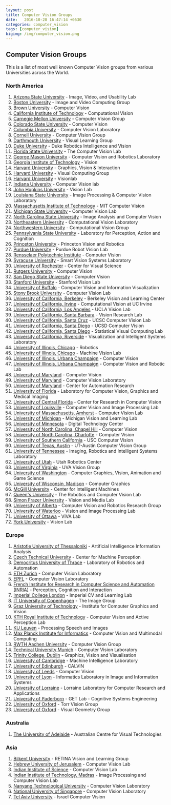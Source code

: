 ```yaml
---
layout: post
title: Computer Vision Groups
date:   2016-10-28 16:47:14 +0530
categories: computer_vision
tags: [computer_vision]
bigimg: /img/computer_vision.png
---
```

## Computer Vision Groups

This is a list of most well known Computer Vision groups from various Universities across the World.  

### North America  

1. [Arizona State University](http://lab.engineering.asu.edu/ivulab/) - Image, Video, and Usability Lab
2. [Boston University](http://www.bu.edu/cs/ivc/) - Image and Video Computing Group    
2. [Brown University](https://vision.lems.brown.edu/) - Computer Vision  
3. [California Institute of Technology](http://www.vision.caltech.edu/) - Computational Vision  
4. [Carnegie Mellon University](http://vision.ri.cmu.edu/) - Computer Vision Group  
5. [Colorado State University](http://www.cs.colostate.edu/~vision/) - Computer Vision  
6. [Columbia University](http://www.cs.columbia.edu/CAVE/) - Computer Vision Laboratory  
7. [Cornell University](http://www.cs.cornell.edu/vision/) - Computer Vision Group  
8. [Darthmouth University](http://vlg.cs.dartmouth.edu/vlg.html) - Visual Learning Group  
9. [Duke University](http://driv.cs.duke.edu/) - Duke Robotics Intelligence and Vision  
10. [Florida State University](http://cavis.fsu.edu/) - The Computer Vision Lab    
10. [George Mason University](http://cs.gmu.edu/~kosecka/Vision-Robotics/vision-robotics.html) - Computer Vision and Robotics Laboratory  
11. [Georgia Institute of Technology](http://www.cc.gatech.edu/computing/vision/) - Vision  
12. [Harvard University](http://gvi.seas.harvard.edu/) - Graphics, Vision & Interaction  
13. [Harvard University](http://vcg.seas.harvard.edu/) - Visual Computing Group  
14. [Harvard University](http://visionlab.harvard.edu/VisionLab/index.php) - Visionlab  
15. [Indiana University](http://vision.soic.indiana.edu/) - Computer Vision lab  
16. [John Hopkins University](http://vision.jhu.edu/) - Vision Lab  
17. [Louisiana State University](http://www.ece.lsu.edu/ipl/) - Image Processing & Computer Vision Laboratory  
18. [Massachusetts Institute of Technology](https://groups.csail.mit.edu/vision/welcome/) - MIT Computer Vision  
18. [Michigan State University](http://cvlab.cse.msu.edu/) - Computer Vision Lab  
19. [North Carolina State University](http://www.ece.ncsu.edu/research/csp/iacv) - Image Analysis and Computer Vision  
20. [Northeastern University](http://www.northeastern.edu/cvl/) - Computational Vision Laboratory  
21. [Northwestern University](http://vision.eecs.northwestern.edu/) - Computational Vision Group  
22. [Pennsylvania State University](http://vision.cse.psu.edu/home/home.shtml) - Laboratory for Perception, Action and Cognition  
23. [Princeton University](https://vision.princeton.edu/) - Princeton Vision and Robotics  
24. [Purdue University](https://engineering.purdue.edu/RVL/) - Purdue Robot Vision Lab  
25. [Rensselaer Polytechnic Institute](http://www.vision.cs.rpi.edu/) - Computer Vision  
26. [Syracuse University](http://www.vision.syr.edu/) - Smart Vision Systems Laboratory  
27. [University of Rochester](http://www.cvs.rochester.edu/) - Center for Visual Science  
28. [Rutgers University](https://www.cs.rutgers.edu/research/groups/intelligent-systems/computer-vision) - Computer Vision  
29. [San Diego State University](http://cv.sdsu.edu/) - Computer Vision
30. [Stanford University](http://vision.stanford.edu/) - Stanford Vision Lab  
31. [University of Buffalo](http://www.cse.buffalo.edu/research/areas/comvision.php) - Computer Vision and Information Visualization  
32. [Stony Brook University](http://www3.cs.stonybrook.edu/~cvl/) - Computer Vision Lab  
33. [University of California, Berkeley](http://bvlc.eecs.berkeley.edu/) - Berkeley Vision and Learning Center  
34. [University of California, Irvine](http://vision.ics.uci.edu/) - Computational Vision at UC Irvine  
35. [University of California, Los Angeles](http://vision.ucla.edu/) - UCLA Vision Lab  
36. [University of California, Santa Barbara](https://vision.ece.ucsb.edu/) - Vision Research Lab  
37. [University of California, Santa Cruz](https://vision.soe.ucsc.edu/) - UCSC Computer Vision Lab  
38. [University of California, Santa Diego](http://vision.ucsd.edu/) - UCSD Computer Vision  
38. [University of California, Santa Diego](http://www.svcl.ucsd.edu/) - Statistical Visual Computing Lab    
39. [University of California, Riverside](http://www.vislab.ucr.edu/) - Visualization and Intelligent Systems Laboratory  
40. [University of Illinois, Chicago](http://robotics.ece.uic.edu/) - Robotics  
41. [University of Illinois, Chicago](https://vision.uic.edu/) - Machine Vision Lab   
42. [University of Illinois, Urbana Champaign](http://vision.cs.illinois.edu/vision_website/) - Computer Vision  
43. [University of Illinois, Urbana Champaign](http://vision.ai.illinois.edu/) - Computer Vision and Robotic Lab  
44. [University of Maryland](https://www.cs.umd.edu/research-area/computer-vision) - Computer Vision  
45. [University of Maryland](http://www.cfar.umd.edu/cvl/) - Computer Vision Laboratory  
46. [University of Maryland](http://www.cfar.umd.edu/) - Center for Automation Research  
47. [University of Florida](https://www.cise.ufl.edu/research/cvgmi/) - Laboratory for Computer Vision, Graphics and Medical Imaging  
48. [University of Central Florida](http://crcv.ucf.edu/) - Center for Research in Computer Vision  
49. [University of Louisville](http://www.cvip.uofl.edu/) - Computer Vision and Image Processing Lab    
49. [University of Massachusetts, Amherst](http://vis-www.cs.umass.edu/) - Computer Vision Lab  
50. [University of Michigan](https://vl-lab.eecs.umich.edu/) - Michigan Vision and Learning Lab  
51. [University of Minnesota](https://www.dtc.umn.edu/core5.php) - Digital Technology Center  
52. [University of North Carolina, Chapel Hill](http://cs.unc.edu/research/areas/vision/) - Computer Vision  
53. [University of North Carolina, Charlotte](http://cs.uncc.edu/research-area/computer-vision) - Computer Vision  
54. [University of Southern California](http://iris.usc.edu/usc-computer-vision.html) - USC Computer Vision  
55. [University of Texas, Austin](http://www.cs.utexas.edu/~grauman/research/pubs.html) - UT-Austin Computer Vision Group  
56. [University of Tennessee](http://imaging.utk.edu/) - Imaging, Robotics and Intelligent Systems Laboratory  
56. [University of Utah](http://robotics.coe.utah.edu/) - Utah Robotics Center  
57. [University of Virginia](https://www.cs.virginia.edu/~vision/) - UVA Vision Group  
58. [University of Washington](https://www.cs.washington.edu/research/graphics) - Computer Graphics, Vision, Animation and Game Science  
59. [University of Wisconsin, Madison](http://research.cs.wisc.edu/graphics/GraphicsWeb/) - Computer Graphics  
1. [McGill University](http://cim.mcgill.ca/) - Center for Intelligent Machines      
2. [Queen's University](http://rcvlab.ece.queensu.ca/) - The Robotics and Computer Vision Lab  
3. [Simon Frazer University](http://vml.cs.sfu.ca/) - Vision and Media Lab    
4. [University of Alberta](https://webdocs.cs.ualberta.ca/~vis/) - Computer Vision and Robotics Research Group    
5. [University of Waterloo](https://uwaterloo.ca/vision-image-processing-lab/) - Vision and Image Processing Lab  
6. [University of Ottawa](http://www.site.uottawa.ca/school/research/viva/) - VIVA Lab  
6. [York University](http://vision.eecs.yorku.ca/main/) - Vision Lab  

### Europe

1. [Aristotle University of Thessaloniki](http://poseidon.csd.auth.gr/EN/) - Artificial Intelligence Information Analysis  
2. [Czech Technical University](http://cmp.felk.cvut.cz/) - Center for Machine Perception  
3. [Democritus University of Thrace](http://robotics.pme.duth.gr/) - Laboratory of Robotics and Automation  
1. [ETH Zurich](http://www.vision.ee.ethz.ch/en/) - Computer Vision Laboratory  
2. [EPFL](http://cvlab.epfl.ch/) - Computer Vision Laboratory    
3. [French Institute for Research in Computer Science and Automation (INRIA)](https://www.inria.fr/en/domains/perception-cognition-and-interaction) - Perception, Cognition and Interaction    
3. [Imperial College London](http://www.iis.ee.ic.ac.uk/tkkim/) - Imperial CV and Learning Lab  
4. [IT University of Copenhagen](https://www.itu.dk/image/index.html) - The Image Group     
4. [Graz University of Technology](http://www.icg.tu-graz.ac.at/) - Institute for Computer Graphics and Vision  
4. [KTH Royal Institute of Technology](https://www.kth.se/en/csc/forskning/cvap) - Computer Vision and Active Perception Lab  
5. [KU Leuven](https://www.esat.kuleuven.be/psi/) - Processing Speech and Images  
5. [Max Planck Institute for Informatics](https://www.mpi-inf.mpg.de/departments/computer-vision-and-multimodal-computing/) - Computer Vision and Multimodal Computing           
4. [RWTH Aachen University](http://www.vision.rwth-aachen.de/) - Computer Vision Group    
4. [Technical University Munich](https://vision.in.tum.de/) - Computer Vision Laboratory  
4. [Trinity College, Dublin](http://gv2.cs.tcd.ie/) - Graphics, Vision and Visualisation  	
8. [University of Cambridge](https://mi.eng.cam.ac.uk/) - Machine Intelligence Laboratory  
9. [University of Edinburgh](http://calvin.inf.ed.ac.uk/) - CALVIN  
11. [University of Leeds](http://www.comp.leeds.ac.uk/vision/) - Computer Vision  
4. [University of Lyon](http://liris.cnrs.fr/) - Informatics Laboratory in Image and Information Systems  
5. [University of Lorraine](http://www.loria.fr/isa) - Lorraine Laboratory for Computer Research and Applications  
10. [University of Paderborn](http://getwww.uni-paderborn.de/) - GET Lab - Cognitive Systems Engineering  
5. [University of Oxford](http://www.robots.ox.ac.uk/~tvg/) - Torr Vision Group  
6. [University of Oxford](http://www.robots.ox.ac.uk/~vgg/) - Visual Geometry Group  

### Australia

1. [The University of Adelaide](https://blogs.adelaide.edu.au/acvt/) - Australian Centre for Visual Technologies  

### Asia

1. [Bilkent University](http://retina.cs.bilkent.edu.tr/) - RETINA Vision and Learning Group    
1. [Hebrew University of Jerusalem](http://www.cs.huji.ac.il/labs/vision/) - Computer Vision Lab  
1. [Indian Institute of Science](http://www.ee.iisc.ac.in/labs/cvl/) - Computer Vision Lab  
1. [Indian Institute of Technology, Madras](http://www.ee.iitm.ac.in/ipcvlab/) - Image Processing and Computer Vision Lab      
1. [Nanyang Technological University](http://www3.ntu.edu.sg/home/wanggang/) - Computer Vision Laboratory  
2. [National University of Singapore](http://www.comp.nus.edu.sg/~vision/) - Computer Vision Laboratory  
2. [Tel Aviv University](http://vision.technion.ac.il/icv/) - Israel Computer Vision 

